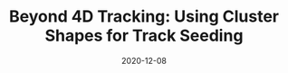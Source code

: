 ---
title: "Beyond 4D Tracking: Using Cluster Shapes for Track Seeding"
date: 2020-12-08
venue: JINST 16 (2021) P05001
link: https://doi.org/10.1088/1748-0221/16/05/P05001
inspire_id: 1835319
authors: Patrick J. Fox, Shangqing Huang, Joshua Isaacson,  et al.
bibtex: '@article{Fox:2020hfm,\n archiveprefix = {arXiv},\n author = {Fox, Patrick J. and Huang, Shangqing and Isaacson, Joshua and Ju, Xiangyang and Nachman, Benjamin},\n doi = {10.1088/1748-0221/16/05/P05001},\n eprint = {2012.04533},\n journal = {JINST},\n number = {05},\n pages = {P05001},\n primaryclass = {physics.ins-det},\n reportnumber = {FERMILAB-PUB-20-650-T},\n title = {{Beyond 4D Tracking: Using Cluster Shapes for Track Seeding}},\n volume = {16},\n year = {2021}\n}\n'
---